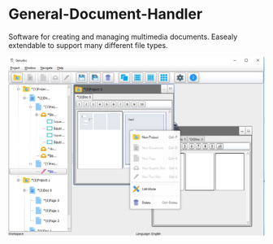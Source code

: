 # General-Document-Handler

Software for creating and managing multimedia documents.
Easealy extendable to support many different file types.

![alt tag](https://raw.githubusercontent.com/ntrivix/General-Document-Handler/master/screenshot.jpg)
